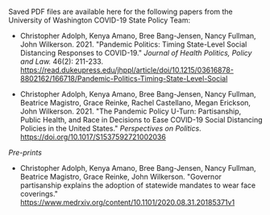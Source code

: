
Saved PDF files are available here for the following papers from the University of Washington COVID-19 State Policy Team:

  - Christopher Adolph, Kenya Amano, Bree Bang-Jensen, Nancy Fullman, John Wilkerson. 2021. "Pandemic Politics: Timing State-Level Social Distancing Responses to COVID-19." _Journal of Health Politics, Policy and Law._ 46(2): 211-233. https://read.dukeupress.edu/jhppl/article/doi/10.1215/03616878-8802162/166718/Pandemic-Politics-Timing-State-Level-Social  
  
  - Christopher Adolph, Kenya Amano, Bree Bang-Jensen, Nancy Fullman, Beatrice Magistro, Grace Reinke, Rachel Castellano, Megan Erickson, John Wilkerson. 2021. "The Pandemic Policy U-Turn: Partisanship, Public Health, and Race in Decisions to Ease COVID-19 Social Distancing Policies in the United States." _Perspectives on Politics_. https://doi.org/10.1017/S1537592721002036 
 
 _Pre-prints_  
  - Christopher Adolph, Kenya Amano, Bree Bang-Jensen, Nancy Fullman, Beatrice Magistro, Grace Reinke, John Wilkerson. "Governor partisanship explains the adoption of statewide mandates to wear face coverings." https://www.medrxiv.org/content/10.1101/2020.08.31.20185371v1  
